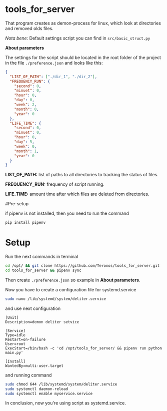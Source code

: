 # tools_for_server
That program creates as demon-process for linux,
which look at directories and removed olds files.


_Nota bene:_ Default settings script you can find in `src/basic_struct.py`

__About parameters__

The settings for the script should be located in the root folder of the project
in the file `./preference.json` and looks like this:

```json
{
  "LIST_OF_PATH": ["./dir_1", "./dir_2"],
  "FREQUENCY_RUN": {
    "second": 0,
    "minuet": 0,
    "hour": 0,
    "day": 0,
    "week": 2,
    "month": 0,
    "year": 0
  },
  "LIFE_TIME": {
    "second": 0,
    "minuet": 0,
    "hour": 0,
    "day": 5,
    "week": 0,
    "month": 1,
    "year": 0
  }
}
```

**LIST_OF_PATH:** list of paths to all directories to tracking the status of files.

**FREQUENCY_RUN:** frequency of script running.

**LIFE_TIME:** amount time after which files are deleted from directories.

#Pre-setup

if pipenv is not installed, then you need to run the command

```bash
pip install pipenv
```
# Setup

Run the next commands in terminal
```bash
cd /opt/ && git clone https://github.com/Teronos/tools_for_server.git
cd tools_for_server && pipenv sync
```

Then create `./preference.json` so example in __About parameters__.

Now you have to create a configuration file for systemd.service

```bash
sudo nano /lib/systemd/system/deliter.service
```
 and use next configuration
```
[Unit]
Description=demon deliter setvice

[Service]
Type=idle
Restart=on-failure
User=root
ExecStart=/bin/bash -c 'cd /opt/tools_for_server/ && pipenv run python main.py'

[Install]
WantedBy=multi-user.target
```
and running command

```bash
sudo chmod 644 /lib/systemd/system/deliter.service
sudo systemctl daemon-reload
sudo systemctl enable myservice.service
```
In conclusion, now you're using  script as systemd.service.

